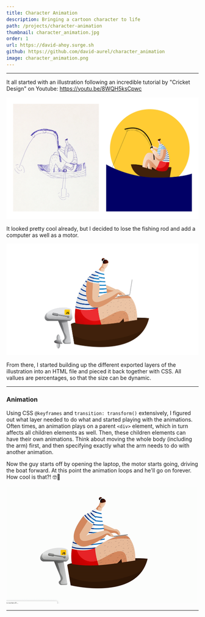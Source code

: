 ```yaml
---
title: Character Animation
description: Bringing a cartoon character to life
path: /projects/character-animation
thumbnail: character_animation.jpg
order: 1
url: https://david-ahoy.surge.sh
github: https://github.com/david-aurel/character_animation
image: character_animation.png
---
```


---

It all started with an illustration following an incredible tutorial by "Cricket Design" on Youtube: https://youtu.be/8WQH5ksCpwc

![img](./man_v1_group.jpg)

It looked pretty cool already, but I decided to lose the fishing rod and add a computer as well as a motor.

![img](./man_v3.jpg)

From there, I started building up the different exported layers of the illustration into an HTML file and pieced it back together with CSS. All vallues are percentages, so that the size can be dynamic.

---

### Animation

Using CSS `@keyframes` and `transition: transform()` extensively, I figured out what layer needed to do what and started playing with the animations. Often times, an animation plays on a parent `<div>` element, which in turn affects all children elements as well. Then, these children elements can have their own animations. Think about moving the whole body (including the arm) first, and then specifying exactly what the arm needs to do with another animation.

Now the guy starts off by opening the laptop, the motor starts going, driving the boat forward. At this point the animation loops and he'll go on forever. How cool is that?! 🤓🥳

![img](./man_v3_lq.gif)

---
